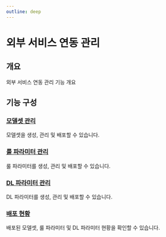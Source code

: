 ```yaml
---
outline: deep
---
```


# 외부 서비스 연동 관리

## 개요
외부 서비스 연동 관리 기능 개요

## 기능 구성

### [모델셋 관리](./manage-modelset)
모델셋을 생성, 관리 및 배포할 수 있습니다.

### [룰 파라미터 관리](./manage-rule-parameter)
룰 파라미터를 생성, 관리 및 배포할 수 있습니다.

### [DL 파라미터 관리](./manage-dl-parameter)
DL 파라미터를 생성, 관리 및 배포할 수 있습니다.

### [배포 현황](./deployment-status)
배포된 모델셋, 룰 파라미터 및 DL 파라미터 현황을 확인할 수 있습니다.

